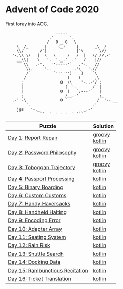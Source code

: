 # Advent of Code 2020

First foray into AOC.

```
                     _.---._
                   .'       '.
                  /   0 _ 0   \
     \  /_       |     (_)     |       _\  /
     \\/       /`|             |`\       \//
   '-.\\ \/   |  \   \     /   /  |   \/ //.-'
     __\\|    \   '.  '._.'  .'   /    |//
        \\   .-'.   `'-----'`   .'-.   //
         \\.'    '-._        .-'\   './/
         /`          `'''''')    )    `\
        /                  (    (      ,\
       ;                O  /\    '-..-'/ ;
       |                  (  '.       /  |
       |                O  )   `;---'`   |
       ;                  /__.-'         ;_
   .-''-\               O `             /  '--.__
         `.                           .'
     jgs   '-._                   _.-'
               `"  '  - - -  ' "`` 
```

| Puzzle                                                                 | Solution                                                                         |
|------------------------------------------------------------------------|----------------------------------------------------------------------------------|
| [Day 1: Report Repair](https://adventofcode.com/2020/day/1)            | [groovy](./groovy/day1/day1.groovy)<br/>[kotlin](./src/main/kotlin/day01/Day1.kt)|
| [Day 2: Password Philosophy](https://adventofcode.com/2020/day/2)      | [groovy](./groovy/day2/day2.groovy)<br/>[kotlin](./src/main/kotlin/day02/Day2.kt)|
| [Day 3: Toboggan Trajectory](https://adventofcode.com/2020/day/3)      | [groovy](./groovy/day3/day3.groovy)<br/>[kotlin](./src/main/kotlin/day03/Day3.kt)|
| [Day 4: Passport Processing](https://adventofcode.com/2020/day/4)      | [kotlin](./src/main/kotlin/day04/Day4.kt)                                        |
| [Day 5: Binary Boarding](https://adventofcode.com/2020/day/5)          | [kotlin](./src/main/kotlin/day05/Day5.kt)                                        |
| [Day 6: Custom Customs](https://adventofcode.com/2020/day/6)           | [kotlin](./src/main/kotlin/day06/Day6.kt)                                        |
| [Day 7: Handy Haversacks](https://adventofcode.com/2020/day/7)         | [kotlin](./src/main/kotlin/day07/Day7.kt)                                        |
| [Day 8: Handheld Halting](https://adventofcode.com/2020/day/8)         | [kotlin](./src/main/kotlin/day08/Day8.kt)                                        |
| [Day 9: Encoding Error](https://adventofcode.com/2020/day/9)           | [kotlin](./src/main/kotlin/day09/Day9.kt)                                        |
| [Day 10: Adapter Array](https://adventofcode.com/2020/day/10)          | [kotlin](./src/main/kotlin/day10/Day10.kt)                                       |
| [Day 11: Seating System](https://adventofcode.com/2020/day/11)         | [kotlin](./src/main/kotlin/day11/Day11.kt)                                       |
| [Day 12: Rain Risk](https://adventofcode.com/2020/day/12)              | [kotlin](./src/main/kotlin/day12/Day12.kt)                                       |
| [Day 13: Shuttle Search](https://adventofcode.com/2020/day/13)         | [kotlin](./src/main/kotlin/day13/Day13.kt)                                       |
| [Day 14: Docking Data](https://adventofcode.com/2020/day/14)           | [kotlin](./src/main/kotlin/day14/Day14.kt)                                       |
| [Day 15: Rambunctious Recitation](https://adventofcode.com/2020/day/15)| [kotlin](./src/main/kotlin/day15/Day15.kt)                                       |
| [Day 16: Ticket Translation](https://adventofcode.com/2020/day/16)     | [kotlin](./src/main/kotlin/day16/Day16.kt)                                       |

